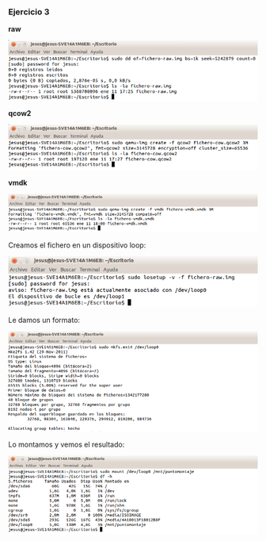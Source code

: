 ### Ejercicio 3

**raw**

![imagen98](https://github.com/jmanday/Imagenes/blob/master/imagen98.png?raw=true)


**qcow2**

![imagen99](https://github.com/jmanday/Imagenes/blob/master/imagen99.png?raw=true)


**vmdk**

![imagen100](https://github.com/jmanday/Imagenes/blob/master/imagen100.png?raw=true)


Creamos el fichero en un dispositivo loop:

![imagen101](https://github.com/jmanday/Imagenes/blob/master/imagen101.png?raw=true)


Le damos un formato:

![imagen102](https://github.com/jmanday/Imagenes/blob/master/imagen102.png?raw=true)


Lo montamos y vemos el resultado:

![imagen103](https://github.com/jmanday/Imagenes/blob/master/imagen103.png?raw=true)
